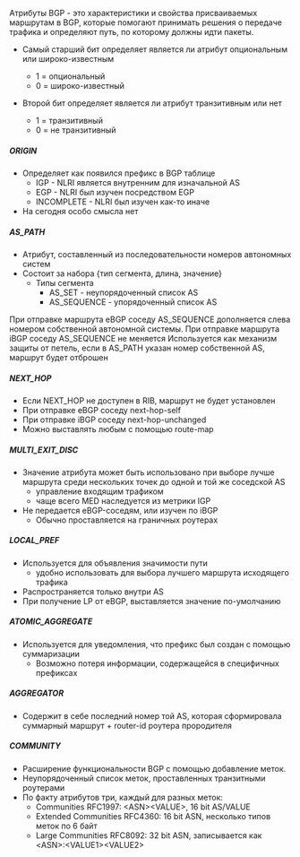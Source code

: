 
Атрибуты BGP - это характеристики и свойства присваиваемых маршрутам в BGP, которые помогают принимать решения о передаче трафика и определяют путь, по которому должны идти пакеты. 

- Самый старший бит определяет является ли атрибут опциональным или широко-известным 
  - 1 = опциональный 
  - 0 = широко-известный 

- Второй бит определяет является ли атрибут транзитивным или нет 
  - 1 = транзитивный 
  - 0 = не транзитивный 


##### ORIGIN 

- Определяет как появился префикс в BGP таблице 
  - IGP - NLRI является внутренним для изначальной AS
  - EGP  - NLRI был изучен посредством EGP 
  - INCOMPLETE - NLRI был изучен как-то иначе 
- На сегодня особо смысла нет

##### AS_PATH 
- Атрибут, составленный из последовательности номеров автономных систем 
- Состоит за набора {тип сегмента, длина, значение}
  - Типы сегмента 
    - AS_SET - неупорядоченный список AS
    - AS_SEQUENCE  - упорядоченный список AS

При отправке маршрута eBGP соседу AS_SEQUENCE дополняется слева номером 
собственной автономной системы. 
При отправке маршрута iBGP соседу AS_SEQUENCE не меняется
Используется как механизм защиты  от петель, если в AS_PATH указан номер собственной AS, маршрут будет отброшен


#####  NEXT_HOP

- Если NEXT_HOP не доступен в RIB, маршрут не будет установлен 
- При отправке eBGP соседу next-hop-self 
- При отправке iBGP соседу next-hop-unchanged 
- Можно выставлять любым с помощью route-map 


##### MULTI_EXIT_DISC

- Значение атрибута может быть использовано при выборе лучше маршрута среди нескольких точек до одной и той же соседской AS
  - управление входящим трафиком 
  - чаще всего MED наследуется из метрики IGP 
- Не передается eBGP-соседям, или изучен по iBGP
  - Обычно проставляется на граничных роутерах 

##### LOCAL_PREF
- Используется для объявления значимости пути 
  - удобно использовать для выбора лучшего маршрута исходящего трафика 
- Распространяется только внутри AS
- При получение LP от eBGP, выставляется значение по-умолчанию 

##### ATOMIC_AGGREGATE
- Используется для уведомления, что префикс был создан с помощью суммаризации
  - Возможно потеря информации, содержащейся в специфичных префиксах 

##### AGGREGATOR
- Содержит в себе последний номер той AS, которая сформировала суммарный маршрут  + router-id роутера прородителя 

##### COMMUNITY
- Расширение функциональности BGP c помощью добавление меток. 
-  Неупорядоченный список меток, проставленных транзитными роутерами 
-  По факту атрибутов три, каждый для разных меток:
    - Communities RFC1997: \<ASN>\<VALUE>, 16 bit AS/VALUE
    -  Extended Communities RFC4360: 16 bit ASN, несколько типов меток по 6 байт 
	-  Large Communities RFC8092: 32 bit ASN, записывается как \<ASN>:\<VALUE1>\<VALUE2>